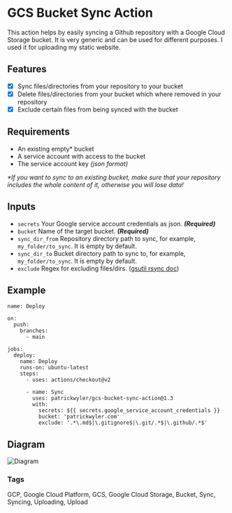 # GCS Bucket Sync Action

This action helps by easily syncing a Github repository with a Google Cloud Storage bucket. It is very generic and can be used for different purposes. I used it for uploading my static website.

## Features

- [x] Sync files/directories from your repository to your bucket
- [x] Delete files/directories from your bucket which where removed in your repository
- [x] Exclude certain files from being synced with the bucket

## Requirements

- An existing empty\* bucket
- A service account with access to the bucket
- The service account key _(json format)_

_\*If you want to sync to an existing bucket, make sure that your repository includes the whole content of it, otherwise you will lose data!_

## Inputs

- `secrets` Your Google service account credentials as json. _**(Required)**_
- `bucket` Name of the target bucket. _**(Required)**_
- `sync_dir_from` Repository directory path to sync, for example, `my_folder/to_sync`. It is empty by default.
- `sync_dir_to` Bucket directory path to sync to, for example, `my_folder/to_sync`. It is empty by default.
- `exclude` Regex for excluding files/dirs. ([gsutil rsync doc](https://cloud.google.com/storage/docs/gsutil/commands/rsync))

## Example

```
name: Deploy

on:
  push:
    branches:
      - main

jobs:
  deploy:
    name: Deploy
    runs-on: ubuntu-latest
    steps:
      - uses: actions/checkout@v2

      - name: Sync
        uses: patrickwyler/gcs-bucket-sync-action@1.3
        with:
          secrets: ${{ secrets.google_service_account_credentials }}
          bucket: 'patrickwyler.com'
          exclude: '.*\.md$|\.gitignore$|\.git/.*$|\.github/.*$'

```

## Diagram

![Diagram](http://www.plantuml.com/plantuml/png/TPB1JiCm38RlUGghNE3GmUWa149eOqoSk8mhbopnscXfKYMfs8JsxgInjcwZ71fPzcVd_-DEVU0kjBLcVgDCmnslmQ48t9GQuOS1hAoJwEPMMmVoeU2JnsFoC-mY9BclKB8zOqBRLaAfGjMkW7l8tbEOfJbhgsCBE6nigYrZu5MmRfV1rNUb0brt1ALoumIEui28hDTIuDq5KH11Lrv0IcCwY5akPcyVYr4j_w4cnqcgDDPXZoMkVnEFEiRAcjG0PEvSrNqggPgNw3EgzXUDgMWaRaTLgFKVWBhHEUjEW3thldW8MpVMe0d0IKR_q31B6P9U5ASx4GrnrdOUvbtoR2shLcmm9EOrXSDB8Mp88kcd-f3D0MZOwhvJpVfNVixpWzCdo4eCQOY_ZI8yV9bhXxw9AE1Mw5PYJ47wZMzYb37gX3n_ELYCGoBYTqOaO8f6jhN-1G00)

### Tags

GCP, Google Cloud Platform, GCS, Google Cloud Storage, Bucket, Sync, Syncing, Uploading, Upload
